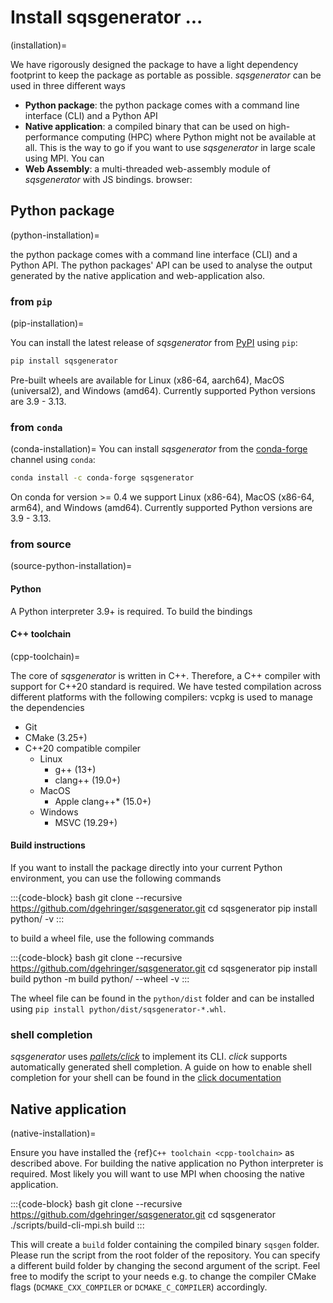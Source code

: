 
# Install sqsgenerator ...

(installation)=

We have rigorously designed the package to have a light dependency footprint to keep the package as portable as possible.
*sqsgenerator* can be used in three different ways

- **Python package**: the python package comes with a command line interface (CLI) and a Python API
- **Native application**: a compiled binary that can be used on high-performance computing (HPC) where Python might not
  be available at all. This is the way to go if you want to use *sqsgenerator* in large scale using MPI. You can
- **Web Assembly**: a multi-threaded web-assembly module of *sqsgenerator* with JS bindings.
  browser:


## Python package
(python-installation)=

the python package comes with a command line interface (CLI) and a Python API. The python packages' API
can be used to analyse the output generated by the native application and web-application also.

### from `pip`
(pip-installation)=

You can install the latest release of *sqsgenerator* from [PyPI](https://pypi.org/project/sqsgenerator/) using `pip`:

```bash
pip install sqsgenerator
```

Pre-built wheels are available for Linux (x86-64, aarch64), MacOS (universal2), and Windows (amd64). Currently supported
Python versions are 3.9 - 3.13.

### from `conda`
(conda-installation)=
You can install *sqsgenerator* from the [conda-forge](https://anaconda.org/conda-forge/sqsgenerator) channel using `conda`:

```bash
conda install -c conda-forge sqsgenerator
```

On conda for version >= 0.4 we support Linux (x86-64), MacOS (x86-64, arm64), and Windows (amd64). Currently supported
Python versions are 3.9 - 3.13.

### from source
(source-python-installation)=


#### Python
A Python interpreter 3.9+ is required. To build the bindings

#### C++ toolchain
(cpp-toolchain)=

The core of *sqsgenerator* is written in C++. Therefore, a C++ compiler with support for C++20 standard is required.
We have tested compilation across different platforms with the following compilers:
vcpkg is used to manage the dependencies

- Git
- CMake (3.25+)
- C++20 compatible compiler
  - Linux
      - g++ (13+)
      - clang++ (19.0+)
  - MacOS
      - Apple clang++* (15.0+)
  - Windows
      - MSVC (19.29+)



#### Build instructions

If you want to install the package directly into your current Python environment, you can use the following commands

:::{code-block} bash
git clone --recursive https://github.com/dgehringer/sqsgenerator.git
cd sqsgenerator
pip install python/ -v
:::

to build a wheel file, use the following commands

:::{code-block} bash
git clone --recursive https://github.com/dgehringer/sqsgenerator.git
cd sqsgenerator
pip install build
python -m build python/ --wheel -v
:::

The wheel file can be found in the `python/dist` folder and can be installed using `pip install python/dist/sqsgenerator-*.whl`.


### shell completion

*sqsgenerator* uses [*pallets/click*](https://github.com/pallets/click) to implement its CLI. *click* supports
automatically generated shell completion. A guide on how to enable shell completion for your shell can be found
in the [click documentation](https://click.palletsprojects.com/en/stable/shell-completion/)


## Native application
(native-installation)=

Ensure you have installed the {ref}`C++ toolchain <cpp-toolchain>` as described above. For building the native application
no Python interpreter is required. Most likely you will want to use MPI when choosing the native application.

:::{code-block} bash
git clone --recursive https://github.com/dgehringer/sqsgenerator.git
cd sqsgenerator
./scripts/build-cli-mpi.sh build
:::

This will create a `build` folder containing the compiled binary `sqsgen` folder. Please run the script from the
root folder of the repository. You can specify a different build folder by changing the second argument of the script.
Feel free to modify the script to your needs e.g. to change the compiler CMake flags
(`DCMAKE_CXX_COMPILER` or `DCMAKE_C_COMPILER`) accordingly.
